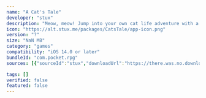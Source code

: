 ```yaml
---
name: "A Cat's Tale"
developer: "stux"
description: "Meow, meow! Jump into your own cat life adventure with a ton of new quests!"
icon: "https://alt.stux.me/packages/CatsTale/app-icon.png"
version: "?"
size: "NaN MB"
category: "games"
compatibility: "iOS 14.0 or later"
bundleId: "com.pocket.rpg"
sources: [{"sourceId":"stux","downloadUrl":"https://there.was.no.download.url","lastUpdated":null,"size":"NaN MB","isOfficial":false}]

tags: []
verified: false
featured: false
---
```

